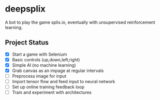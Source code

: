 # deepsplix
A bot to play the game splix.io, eventually with unsupervised reinforcement learning.

## Project Status

- [x] Start a game with Selenium
- [x] Basic controls (up,down,left,right)
- [x] Simple AI (no machine learning)
- [x] Grab canvas as an impage at regular intervals 
- [ ] Preprocess image for input
- [ ] Import tensor flow and feed input to neural network
- [ ] Set up online training feedback loop
- [ ] Train and experiment with architectures
